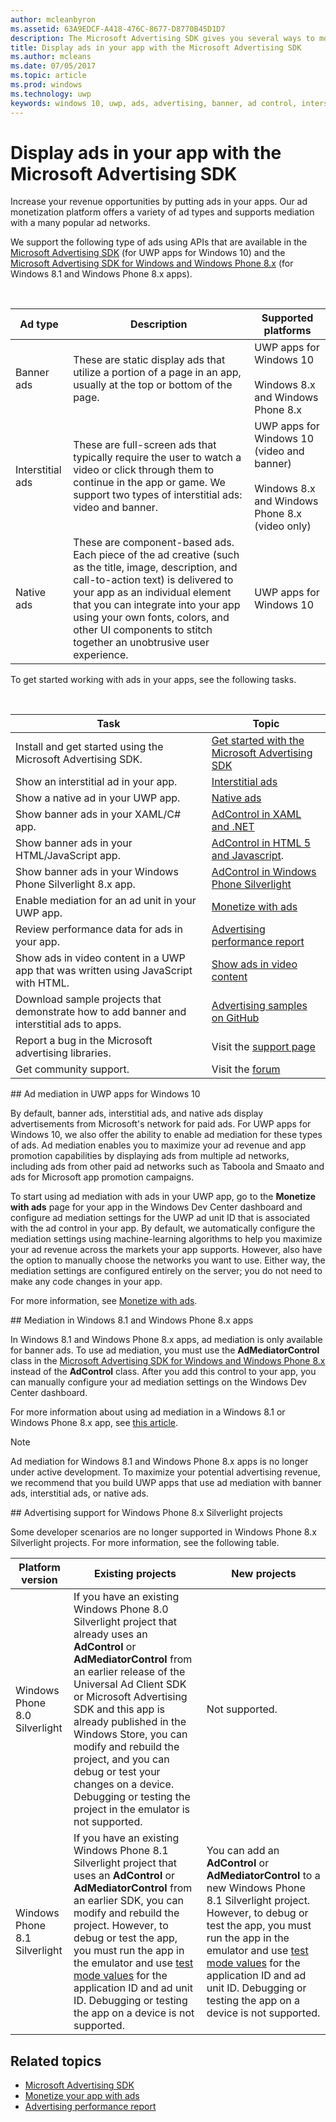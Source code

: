 ```yaml
---
author: mcleanbyron
ms.assetid: 63A9EDCF-A418-476C-8677-D8770B45D1D7
description: The Microsoft Advertising SDK gives you several ways to monetize your app with ads.
title: Display ads in your app with the Microsoft Advertising SDK
ms.author: mcleans
ms.date: 07/05/2017
ms.topic: article
ms.prod: windows
ms.technology: uwp
keywords: windows 10, uwp, ads, advertising, banner, ad control, interstitial
---
```


# Display ads in your app with the Microsoft Advertising SDK

Increase your revenue opportunities by putting ads in your apps. Our ad monetization platform offers a variety of ad types and supports mediation with a many popular ad networks.

We support the following type of ads using APIs that are available in the [Microsoft Advertising SDK](http://aka.ms/ads-sdk-uwp) (for UWP apps for Windows 10) and the [Microsoft Advertising SDK for Windows and Windows Phone 8.x](http://aka.ms/store-8-sdk) (for Windows 8.1 and Windows Phone 8.x apps).

<br/>

|  Ad type    | Description |   Supported platforms  |            
|----------|-------|-------|
| Banner ads     |  These are static display ads that utilize a portion of a page in an app, usually at the top or bottom of the page.        |  UWP apps for Windows 10<br/><br/>Windows 8.x and Windows Phone 8.x  |
| Interstitial ads     |  These are full-screen ads that typically require the user to watch a video or click through them to continue in the app or game. We support two types of interstitial ads: video and banner.       |  UWP apps for Windows 10 (video and banner)<br/><br/>Windows 8.x and Windows Phone 8.x (video only)  |
| Native ads    | These are component-based ads. Each piece of the ad creative (such as the title, image, description, and call-to-action text) is delivered to your app as an individual element that you can integrate into your app using your own fonts, colors, and other UI components to stitch together an unobtrusive user experience.        |  UWP apps for Windows 10  |

To get started working with ads in your apps, see the following tasks.

<br/>


|  Task    | Topic |               
|----------|-------|
| Install and get started using the Microsoft Advertising SDK.     | [Get started with the Microsoft Advertising SDK](get-started-with-microsoft-advertising-libraries.md)        |
| Show an interstitial ad in your app.     | [Interstitial ads](interstitial-ads.md)       |
| Show a native ad in your UWP app.       | [Native ads](native-ads.md)  |
| Show banner ads in your XAML/C# app.     | [AdControl in XAML and .NET](adcontrol-in-xaml-and--net.md)        |
| Show banner ads in your HTML/JavaScript app.     | [AdControl in HTML 5 and Javascript](adcontrol-in-html-5-and-javascript.md).       |
| Show banner ads in your Windows Phone Silverlight 8.x app.     | [AdControl in Windows Phone Silverlight](adcontrol-in-windows-phone-silverlight.md)        |
| Enable mediation for an ad unit in your UWP app.     | [Monetize with ads](../publish/monetize-with-ads.md)       |
| Review performance data for ads in your app.     | [Advertising performance report](../publish/advertising-performance-report.md)       |
| Show ads in video content in a UWP app that was written using JavaScript with HTML.   |  [Show ads in video content](add-advertisements-to-video-content.md)  |
| Download sample projects that demonstrate how to add banner and interstitial ads to apps.     | [Advertising samples on GitHub](http://aka.ms/githubads)       |
| Report a bug in the Microsoft advertising libraries.     | Visit the [support page](https://go.microsoft.com/fwlink/p/?LinkId=331508)        |
| Get community support.     | Visit the [forum](http://go.microsoft.com/fwlink/p/?LinkId=401266)       |

<span id="ad-mediation"/>
## Ad mediation in UWP apps for Windows 10

By default, banner ads, interstitial ads, and native ads display advertisements from Microsoft's network for paid ads. For UWP apps for Windows 10, we also offer the ability to enable ad mediation for these types of ads. Ad mediation enables you to maximize your ad revenue and app promotion capabilities by displaying ads from multiple ad networks, including ads from other paid ad networks such as Taboola and Smaato and ads for Microsoft app promotion campaigns.

To start using ad mediation with ads in your UWP app, go to the **Monetize with ads** page for your app in the Windows Dev Center dashboard and configure ad mediation settings for the UWP ad unit ID that is associated with the ad control in your app. By default, we automatically configure the mediation settings using machine-learning algorithms to help you maximize your ad revenue across the markets your app supports. However, also have the option to manually choose the networks you want to use. Either way, the mediation settings are configured entirely on the server; you do not need to make any code changes in your app.

For more information, see [Monetize with ads](../publish/monetize-with-ads.md).     

<span id="8.x-mediation"/>
## Mediation in Windows 8.1 and Windows Phone 8.x apps

In Windows 8.1 and Windows Phone 8.x apps, ad mediation is only available for banner ads. To use ad mediation, you must use the **AdMediatorControl** class in the [Microsoft Advertising SDK for Windows and Windows Phone 8.x](http://aka.ms/store-8-sdk) instead of the **AdControl** class. After you add this control to your app, you can manually configure your ad mediation settings on the Windows Dev Center dashboard.

For more information about using ad mediation in a Windows 8.1 or Windows Phone 8.x app, see [this article](https://msdn.microsoft.com/library/windows/apps/xaml/dn864359.aspx).

> [!NOTE]
> Ad mediation for Windows 8.1 and Windows Phone 8.x apps is no longer under active development. To maximize your potential advertising revenue, we recommend that you build UWP apps that use ad mediation with banner ads, interstitial ads, or native ads.

<span id="silverlight_support"/>
## Advertising support for Windows Phone 8.x Silverlight projects

Some developer scenarios are no longer supported in Windows Phone 8.x Silverlight projects. For more information, see the following table.

|  Platform version  |  Existing projects    |   New projects  |
|-----------------|----------------|--------------|
| Windows Phone 8.0 Silverlight     |  If you have an existing Windows Phone 8.0 Silverlight project that already uses an **AdControl** or **AdMediatorControl** from an earlier release of the Universal Ad Client SDK or Microsoft Advertising SDK and this app is already published in the Windows Store, you can modify and rebuild the project, and you can debug or test your changes on a device. Debugging or testing the project in the emulator is not supported.  |  Not supported.  |
| Windows Phone 8.1 Silverlight    |  If you have an existing Windows Phone 8.1 Silverlight project that uses an **AdControl** or **AdMediatorControl** from an earlier SDK, you can modify and rebuild the project. However, to debug or test the app, you must run the app in the emulator and use [test mode values](test-mode-values.md) for the application ID and ad unit ID. Debugging or testing the app on a device is not supported.  |   You can add an **AdControl** or **AdMediatorControl** to a new Windows Phone 8.1 Silverlight project. However, to debug or test the app, you must run the app in the emulator and use [test mode values](test-mode-values.md) for the application ID and ad unit ID. Debugging or testing the app on a device is not supported. |

## Related topics

* [Microsoft Advertising SDK](http://aka.ms/ads-sdk-uwp)
* [Monetize your app with ads](http://go.microsoft.com/fwlink/p/?LinkId=699559)
* [Advertising performance report](../publish/advertising-performance-report.md)
